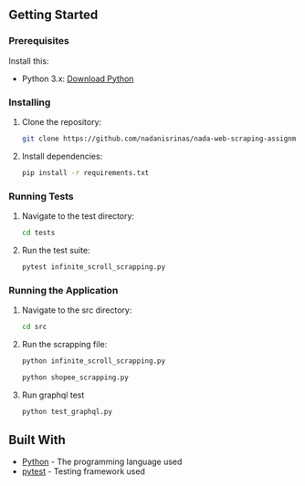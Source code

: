 ## Getting Started
  ### Prerequisites
  
  Install this:
  
  - Python 3.x: [Download Python](https://www.python.org/downloads/)
  
  ### Installing
  
  1. Clone the repository:
  
     ```sh
     git clone https://github.com/nadanisrinas/nada-web-scraping-assignment.git
     ```
  2. Install dependencies:
  
     ```sh
     pip install -r requirements.txt
     ```

### Running Tests

1. Navigate to the test directory:

   ```sh
   cd tests
   ```

2. Run the test suite:

   ```sh
   pytest infinite_scroll_scrapping.py
   ```

### Running the Application

1. Navigate to the src directory:

   ```sh
   cd src
   ```

2. Run the scrapping file:

   ```sh
   python infinite_scroll_scrapping.py
   ```
   ```sh
   python shopee_scrapping.py
   ```
3. Run graphql test
   ```sh
   python test_graphql.py
   ```

## Built With

- [Python](https://www.python.org/) - The programming language used
- [pytest](https://pytest.org/) - Testing framework used
